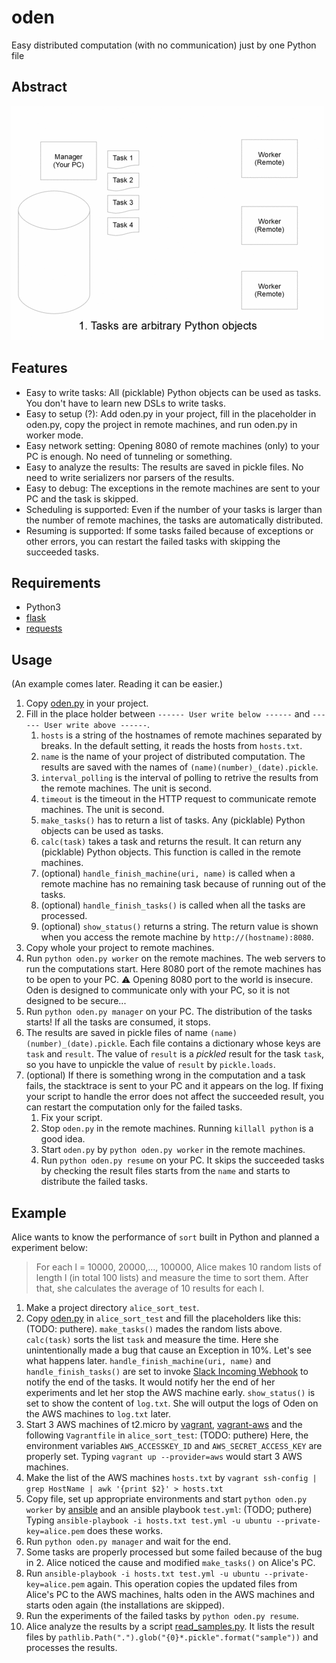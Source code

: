 # oden
Easy distributed computation (with no communication) just by one Python file

## Abstract
![abstract](img/abst.gif)

## Features
- Easy to write tasks: All (picklable) Python objects can be used as tasks.  You don't have to learn new DSLs to write tasks.
- Easy to setup (?): Add oden.py in your project, fill in the placeholder in oden.py, copy the project in remote machines, and run oden.py in worker mode.
- Easy network setting: Opening 8080 of remote machines (only) to your PC is enough.  No need of tunneling or something.
- Easy to analyze the results: The results are saved in pickle files.  No need to write serializers nor parsers of the results.
- Easy to debug: The exceptions in the remote machines are sent to your PC and the task is skipped.
- Scheduling is supported: Even if the number of your tasks is larger than the number of remote machines, the tasks are automatically distributed.
- Resuming is supported: If some tasks failed because of exceptions or other errors, you can restart the failed tasks with skipping the succeeded tasks.

## Requirements
- Python3
- [flask](http://flask.pocoo.org/)
- [requests](http://docs.python-requests.org/en/master/)

## Usage
(An example comes later.  Reading it can be easier.)
1. Copy [oden.py](https://raw.githubusercontent.com/ashiato45/oden/master/oden.py) in your project.
2. Fill in the place holder between `------ User write below ------` and `------ User write above ------`.
    1. `hosts` is a string of the hostnames of remote machines separated by breaks.  In the default setting, it reads the hosts from `hosts.txt`.
    2. `name` is the name of your project of distributed computation.  The results are saved with the names of `(name)(number)_(date).pickle`.
    3. `interval_polling` is the interval of polling to retrive the results from the remote machines.  The unit is second.
    4. `timeout` is the timeout in the HTTP request to communicate remote machines.  The unit is second.
    5. `make_tasks()` has to return a list of tasks.  Any (picklable) Python objects can be used as tasks.
    6. `calc(task)` takes a task and returns the result.  It can return any (picklable) Python objects.  This function is called in the remote machines.
    7. (optional) `handle_finish_machine(uri, name)` is called when a remote machine has no remaining task because of running out of the tasks.
    8. (optional) `handle_finish_tasks()` is called when all the tasks are processed.
    9. (optional) `show_status()` returns a string.  The return value is shown when you access the remote machine by `http://(hostname):8080`.
3. Copy whole your project to remote machines.
4. Run `python oden.py worker` on the remote machines.  The web servers to run the computations start.  Here 8080 port of the remote machines has to be open to your PC.  ⚠️ Opening 8080 port to the world is insecure.  Oden is designed to communicate only with your PC, so it is not designed to be secure...
5. Run `python oden.py manager` on your PC.  The distribution of the tasks starts!  If all the tasks are consumed, it stops.
6. The results are saved in pickle files of name `(name)(number)_(date).pickle`.  Each file contains a dictionary whose keys are `task` and `result`.  The value of `result` is a *pickled* result for the task `task`, so you have to unpickle the value of `result` by `pickle.loads`.
7. (optional) If there is something wrong in the computation and a task fails, the stacktrace is sent to your PC and it appears on the log.  If fixing your script to handle the error does not affect the succeeded result, you can restart the computation only for the failed tasks.
    1. Fix your script.
    2. Stop `oden.py` in the remote machines.  Running `killall python` is a good idea.
    3. Start `oden.py` by `python oden.py worker` in the remote machines.
    4. Run `python oden.py resume` on your PC.  It skips the succeeded tasks by checking the result files starts from the `name` and starts to distribute the failed tasks.

## Example
Alice wants to know the performance of `sort` built in Python and planned a experiment below:
> For each l = 10000, 20000,..., 100000, Alice makes 10 random lists of length l (in total 100 lists) and measure the time to sort them.
> After that, she calculates the average of 10 results for each l.
1. Make a project directory `alice_sort_test`.  
2. Copy [oden.py](https://raw.githubusercontent.com/ashiato45/oden/master/oden.py) in `alice_sort_test` and fill the placeholders like this: (TODO: puthere).  `make_tasks()` mades the random lists above.  `calc(task)` sorts the list `task` and measure the time.  Here she unintentionally made a bug that cause an Exception in 10%.  Let's see what happens later.  `handle_finish_machine(uri, name)` and `handle_finish_tasks()` are set to invoke [Slack Incoming Webhook](https://api.slack.com/incoming-webhooks) to notify the end of the tasks.  It would notify her the end of her experiments and let her stop the AWS machine early.  `show_status()` is set to show the content of `log.txt`.  She will output the logs of Oden on the AWS machines to `log.txt` later.
3. Start 3 AWS machines of t2.micro by [vagrant](https://www.vagrantup.com/), [vagrant-aws](https://github.com/mitchellh/vagrant-aws) and the following `Vagrantfile` in `alice_sort_test`:
(TODO: puthere)
Here, the environment variables `AWS_ACCESSKEY_ID` and `AWS_SECRET_ACCESS_KEY` are properly set.
Typing `vagrant up --provider=aws` would start 3 AWS machines.
4. Make the list of the AWS machines `hosts.txt` by `vagrant ssh-config | grep HostName | awk '{print $2}' > hosts.txt`
5. Copy file, set up appropriate environments and start `python oden.py worker` by [ansible](https://www.ansible.com/) and an ansible playbook `test.yml`: (TODO; puthere)  Typing `ansible-playbook -i hosts.txt test.yml -u ubuntu --private-key=alice.pem` does these works.
6. Run `python oden.py manager` and wait for the end.
7. Some tasks are properly processed but some failed because of the bug in 2.  Alice noticed the cause and modified `make_tasks()` on Alice's PC.
8. Run `ansible-playbook -i hosts.txt test.yml -u ubuntu --private-key=alice.pem` again.  This operation copies the updated files from Alice's PC to the AWS machines, halts oden in the AWS machines and starts oden again (the installations are skipped).
9. Run the experiments of the failed tasks by `python oden.py resume`.
10. Alice analyze the results by a script [read_samples.py](https://github.com/ashiato45/oden/blob/master/read_samples.py).  It lists the result files by `pathlib.Path(".").glob("{0}*.pickle".format("sample"))` and processes the results.
